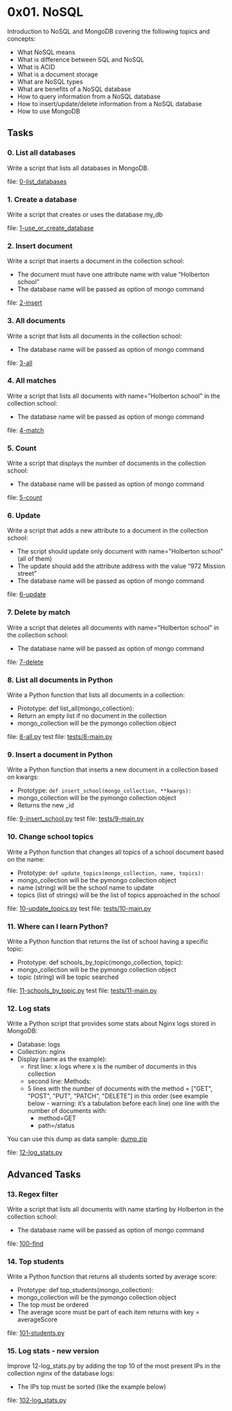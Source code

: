 # 0x01. NoSQL
Introduction to NoSQL and MongoDB covering the following topics and concepts:

   + What NoSQL means
   + What is difference between SQL and NoSQL
   + What is ACID
   + What is a document storage
   + What are NoSQL types
   + What are benefits of a NoSQL database
   + How to query information from a NoSQL database
   + How to insert/update/delete information from a NoSQL database
   + How to use MongoDB

## Tasks

### 0. List all databases
Write a script that lists all databases in MongoDB.

file: [0-list_databases](0-list_databases)


### 1. Create a database
Write a script that creates or uses the database my_db

file: [1-use_or_create_database](1-use_or_create_database)


### 2. Insert document
Write a script that inserts a document in the collection school:

   + The document must have one attribute name with value “Holberton school”
   + The database name will be passed as option of mongo command

file: [2-insert](2-insert)


### 3. All documents
Write a script that lists all documents in the collection school:

   + The database name will be passed as option of mongo command

file: [3-all](3-all)


### 4. All matches
Write a script that lists all documents with name="Holberton school" in the collection school:

   + The database name will be passed as option of mongo command

file: [4-match](4-match)


### 5. Count
Write a script that displays the number of documents in the collection school:

   + The database name will be passed as option of mongo command

file: [5-count](5-count)


### 6. Update
Write a script that adds a new attribute to a document in the collection school:

   + The script should update only document with name="Holberton school" (all of them)
   + The update should add the attribute address with the value “972 Mission street”
   + The database name will be passed as option of mongo command

file: [6-update](6-update)


### 7. Delete by match
Write a script that deletes all documents with name="Holberton school" in the collection school:

   + The database name will be passed as option of mongo command

file: [7-delete](7-delete)


### 8. List all documents in Python
Write a Python function that lists all documents in a collection:

   + Prototype: def list_all(mongo_collection):
   + Return an empty list if no document in the collection
   + mongo_collection will be the pymongo collection object

file: [8-all.py](8-all.py)
test file: [tests/8-main.py](tests/8-main.py)


### 9. Insert a document in Python
Write a Python function that inserts a new document in a collection based on kwargs:

   + Prototype: `def insert_school(mongo_collection, **kwargs):`
   + mongo_collection will be the pymongo collection object
   + Returns the new _id

file: [9-insert_school.py](9-insert_school.py)
test file: [tests/9-main.py](tests/9-main.py)


### 10. Change school topics
Write a Python function that changes all topics of a school document based on the name:

   + Prototype: `def update_topics(mongo_collection, name, topics):`
   + mongo_collection will be the pymongo collection object
   + name (string) will be the school name to update
   + topics (list of strings) will be the list of topics approached in the school

file: [10-update_topics.py](10-update_topics.py)
test file: [tests/10-main.py](tests/10-main.py)


### 11. Where can I learn Python?
Write a Python function that returns the list of school having a specific topic:

   + Prototype: def schools_by_topic(mongo_collection, topic):
   + mongo_collection will be the pymongo collection object
   + topic (string) will be topic searched

file: [11-schools_by_topic.py](11-schools_by_topic.py)
test file: [tests/11-main.py](tests/11-main.py)


### 12. Log stats
Write a Python script that provides some stats about Nginx logs stored in MongoDB:

   + Database: logs
   + Collection: nginx
   + Display (same as the example):
       + first line: x logs where x is the number of documents in this collection
       + second line: Methods:
       + 5 lines with the number of documents with the method = ["GET", "POST", "PUT", "PATCH", "DELETE"] in this order (see example below - warning: it’s a tabulation before each line)
        one line with the number of documents with:
           + method=GET
           + path=/status

You can use this dump as data sample: [dump.zip](https://intranet.alxswe.com/rltoken/0szbpslKvH3RqKb_2HUeoQ)

file: [12-log_stats.py](12-log_stats.py)


## Advanced Tasks

### 13. Regex filter
Write a script that lists all documents with name starting by Holberton in the collection school:

   + The database name will be passed as option of mongo command

file: [100-find](100-find)


### 14. Top students
Write a Python function that returns all students sorted by average score:

   + Prototype: def top_students(mongo_collection):
   + mongo_collection will be the pymongo collection object
   + The top must be ordered
   + The average score must be part of each item returns with key = averageScore

file: [101-students.py](101-students.py)


### 15. Log stats - new version
Improve 12-log_stats.py by adding the top 10 of the most present IPs in the collection nginx of the database logs:

   + The IPs top must be sorted (like the example below)

file: [102-log_stats.py](102-log_stats.py)

